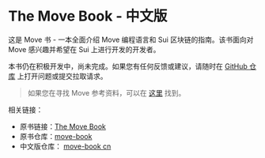 # The Move Book - 中文版

<!-- TODO: 插入作者 -->

这是 Move 书 - 一本全面介绍 Move 编程语言和 Sui 区块链的指南。该书面向对 Move 感兴趣并希望在 Sui 上进行开发的开发者。

<div class="warning">

本书仍在积极开发中，尚未完成。如果您有任何反馈或建议，请随时在 [GitHub 仓库](https://github.com/MystenLabs/move-book) 上打开问题或提交拉取请求。

</div>

> 如果您在寻找 Move 参考资料，可以在 [这里](/reference) 找到。

相关链接：
- 原书链接：[The Move Book](https://move-book.com/)
- 原书仓库：[move-book](https://github.com/MystenLabs/move-book)
- 中文版仓库： [move-book cn](https://github.com/move-cn/move-book)